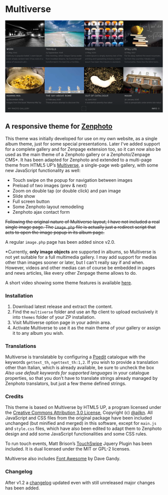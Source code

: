# Multiverse
![gallery desktop](screenshots/gallery-desktop.png)
## A responsive theme for [Zenphoto](https://www.zenphoto.org/)

This theme was initially developed for use on my own website, as a single album theme, just for some special presentations. Later I've added support for a complete gallery and for Zenpage extension too, so it can now also be used as the main theme of a Zenphoto gallery or a Zenphoto/Zenpage CMS*. It has been adapted for Zenphoto and extended to a multi-page theme from HTML5 UP’s [Multiverse](https://html5up.net/multiverse), a single-page web gallery, with some new JavaScript functionality as well:

* Touch swipe on the popup for navigation between images
* Preload of two images (prev & next)
* Zoom on double tap (or double click) and pan image
* Slide show
* Full screen button
* Some Zenphoto layout remodeling
* Zenphoto ajax contact form

~~Following the original nature of Multiverse layout, I have not included a real single image page. The `image.php` file is actually just a redirect script that acts to open the image popup in its album page.~~

A regular `image.php` page has been added since v2.0.

\*Currently, **only image objects** are supported in albums, so Multiverse is not yet suitable for a full multimedia gallery. I may add support for medias other than images sooner or later, but I can't really say if and when. However, videos and other medias can of course be embedded in pages and news articles, like every other Zenpage theme allows to do.

A short video showing some theme features is available [here](https://www.antonioranesi.it/pages/multiverse-zenphoto-theme#demo-video). 

### Installation

1. Download latest release and extract the content.
2. Find the `multiverse` folder and use an ftp client to upload exclusively it into `themes` folder of your ZP installation.
3. Visit Multiverse option page in your admin area.
4. Activate Multiverse to use it as the main theme of your gallery or assign it to any album you wish.

### Translations

Multiverse is translatable by configuring a [Poedit](https://poedit.net/) catalogue with the keywords `gettext_th`, `ngettext_th:1,2`. If you wish to provide a translation other than Italian, which is already available, be sure to uncheck the box _Also use default keywords for supported languages_ in your catalogue properties, so that you don’t have to translate strings already managed by Zenphoto translators, but just a few theme defined strings.

### Credits

This theme is based on Multiverse by HTML5 UP, a program licensed under the [Creative Commons Attribution 3.0 License](https://creativecommons.org/licenses/by/3.0/), Copyright (c) [@ajlkn](https://twitter.com/ajlkn). All JavaScript and CSS files from the original package have been included unchanged (but minified and merged) in this software, except for `main.js` and `style.css` files, which have also been edited to adapt them to Zenphoto design and add some JavaScript functionalities and some CSS rules.

To run touch events, Matt Brison’s [TouchSwipe](https://github.com/mattbryson/TouchSwipe-Jquery-Plugin) Jquery Plugin has been included. It is dual licensed under the MIT or GPL-2 licenses.

Multiverse also includes [Font Awesome](https://fontawesome.com/v4.7.0/) by Dave Gandy.

### Changelog
After v1.2 a [changelog](CHANGELOG.md) updated even with still unreleased major changes has been added.
